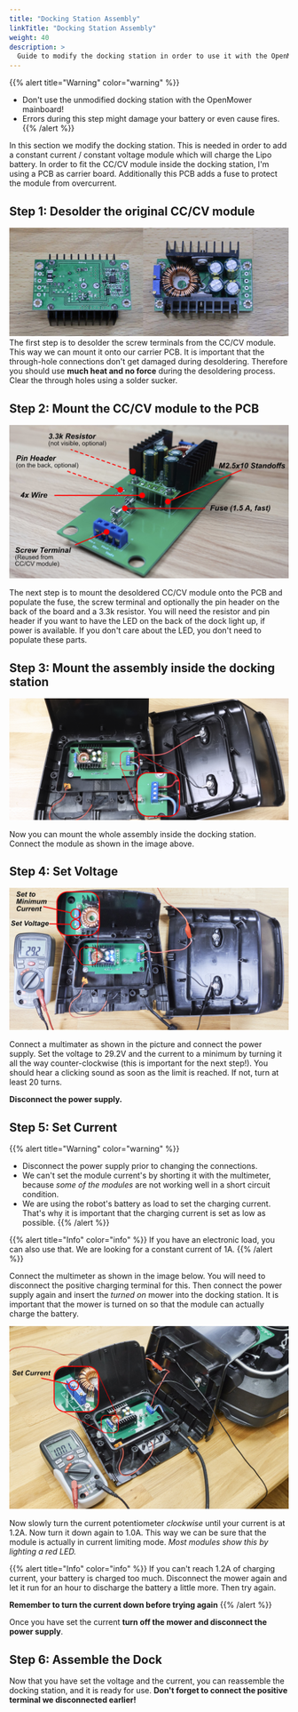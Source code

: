 ```yaml
---
title: "Docking Station Assembly"
linkTitle: "Docking Station Assembly"
weight: 40
description: >
  Guide to modify the docking station in order to use it with the OpenMower.
---
```



{{% alert title="Warning" color="warning" %}}
- Don't use the unmodified docking station with the OpenMower mainboard!
- Errors during this step might damage your battery or even cause fires.
{{% /alert %}}

In this section we modify the docking station. This is needed in order to add a constant current / constant voltage module which will charge the Lipo battery. In order to fit the CC/CV module inside the docking station, I'm using a PCB as carrier board. Additionally this PCB adds a fuse to protect the module from overcurrent. 

## Step 1: Desolder the original CC/CV module
![Desoldered Module](desoldered_module.jpg)
The first step is to desolder the screw terminals from the CC/CV module. This way we can mount it onto our carrier PCB. It is important that the through-hole connections don't get damaged during desoldering. Therefore you should use **much heat and no force** during the desoldering process. Clear the through holes using a solder sucker.

## Step 2: Mount the CC/CV module to the PCB
![Mounted Module](cc_cv_carrier.jpg)

The next step is to mount the desoldered CC/CV module onto the PCB and populate the fuse, the screw terminal and optionally the pin header on the back of the board and a 3.3k resistor. You will need the resistor and pin header if you want to have the LED on the back of the dock light up, if power is available. If you don't care about the LED, you don't need to populate these parts.

## Step 3: Mount the assembly inside the docking station
![Module Mounted inside Dock](cc_cv_module_mounted.jpg)

Now you can mount the whole assembly inside the docking station. Connect the module as shown in the image above.

## Step 4: Set Voltage
![Setting the Voltage](setting_the_voltage.jpg)

Connect a multimater as shown in the picture and connect the power supply. Set the voltage to 29.2V and the current to a minimum by turning it all the way counter-clockwise (this is important for the next step!). You should hear a clicking sound as soon as the limit is reached. If not, turn at least 20 turns.

**Disconnect the power supply.**

## Step 5: Set Current

{{% alert title="Warning" color="warning" %}}
- Disconnect the power supply prior to changing the connections.
- We can't set the module current's by shorting it with the multimeter, because _some of the modules_ are not working well in a short circuit condition.
- We are using the robot's battery as load to set the charging current. That's why it is important that the charging current is set as low as possible.
{{% /alert %}}

{{% alert title="Info" color="info" %}}
If you have an electronic load, you can also use that. We are looking for a constant current of 1A.
{{% /alert %}}


Connect the multimeter as shown in the image below. You will need to disconnect the positive charging terminal for this. Then connect the power supply again and insert the *turned on* mower into the docking station. It is important that the mower is turned on so that the module can actually charge the battery.

![Setting the Current](setting_the_current.jpg)
 
Now slowly turn the current potentiometer _clockwise_ until your current is at 1.2A. Now turn it down again to 1.0A. This way we can be sure that the module is actually in current limiting mode. _Most modules show this by lighting a red LED._

{{% alert title="Info" color="info" %}}
If you can't reach 1.2A of charging current, your battery is charged too much. Disconnect the mower again and let it run for an hour to discharge the battery a little more. Then try again.

**Remember to turn the current down before trying again**
{{% /alert %}}

Once you have set the current **turn off the mower and disconnect the power supply**.

## Step 6: Assemble the Dock
Now that you have set the voltage and the current, you can reassemble the docking station, and it is ready for use. **Don't forget to connect the positive terminal we disconnected earlier!**